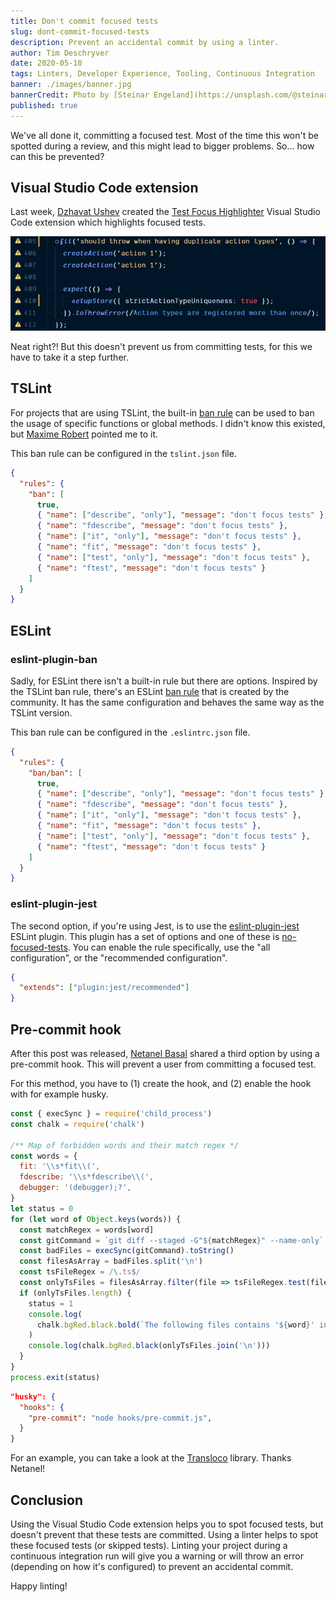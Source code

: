 ```yaml
---
title: Don't commit focused tests
slug: dont-commit-focused-tests
description: Prevent an accidental commit by using a linter.
author: Tim Deschryver
date: 2020-05-10
tags: Linters, Developer Experience, Tooling, Continuous Integration
banner: ./images/banner.jpg
bannerCredit: Photo by [Steinar Engeland](https://unsplash.com/@steinart) on [Unsplash](https://unsplash.com)
published: true
---
```


We've all done it, committing a focused test. Most of the time this won't be spotted during a review, and this might lead to bigger problems. So... how can this be prevented?

## Visual Studio Code extension

Last week, [Dzhavat Ushev](https://twitter.com/dzhavatushev) created the [Test Focus Highlighter](https://marketplace.visualstudio.com/items?itemName=dzhavat.test-focus-highlighter) Visual Studio Code extension which highlights focused tests.

![Warnings are shown for focused tests](./images/test-highlighter.jpg)

Neat right?! But this doesn't prevent us from committing tests, for this we have to take it a step further.

## TSLint

For projects that are using TSLint, the built-in [ban rule](https://palantir.github.io/tslint/rules/ban/) can be used to ban the usage of specific functions or global methods. I didn't know this existed, but [Maxime Robert](https://twitter.com/maxime1992) pointed me to it.

This ban rule can be configured in the `tslint.json` file.

```json:tslint.json
{
  "rules": {
    "ban": [
      true,
      { "name": ["describe", "only"], "message": "don't focus tests" },
      { "name": "fdescribe", "message": "don't focus tests" },
      { "name": ["it", "only"], "message": "don't focus tests" },
      { "name": "fit", "message": "don't focus tests" },
      { "name": ["test", "only"], "message": "don't focus tests" },
      { "name": "ftest", "message": "don't focus tests" }
    ]
  }
}
```

## ESLint

### eslint-plugin-ban

Sadly, for ESLint there isn't a built-in rule but there are options. Inspired by the TSLint ban rule, there's an ESLint [ban rule](https://www.npmjs.com/package/eslint-plugin-ban) that is created by the community. It has the same configuration and behaves the same way as the TSLint version.

This ban rule can be configured in the `.eslintrc.json` file.

```json:.eslintrc.json
{
  "rules": {
    "ban/ban": [
      true,
      { "name": ["describe", "only"], "message": "don't focus tests" },
      { "name": "fdescribe", "message": "don't focus tests" },
      { "name": ["it", "only"], "message": "don't focus tests" },
      { "name": "fit", "message": "don't focus tests" },
      { "name": ["test", "only"], "message": "don't focus tests" },
      { "name": "ftest", "message": "don't focus tests" }
    ]
  }
}
```

### eslint-plugin-jest

The second option, if you're using Jest, is to use the [eslint-plugin-jest](https://www.npmjs.com/package/eslint-plugin-jest) ESLint plugin. This plugin has a set of options and one of these is [no-focused-tests](https://github.com/jest-community/eslint-plugin-jest/blob/HEAD/docs/rules/no-focused-tests.md). You can enable the rule specifically, use the "all configuration", or the "recommended configuration".

```json:.eslintrc.json
{
  "extends": ["plugin:jest/recommended"]
}
```

## Pre-commit hook

After this post was released, [Netanel Basal](https://twitter.com/NetanelBasal) shared a third option by using a pre-commit hook.
This will prevent a user from committing a focused test.

For this method, you have to (1) create the hook, and (2) enable the hook with for example husky.

```js
const { execSync } = require('child_process')
const chalk = require('chalk')

/** Map of forbidden words and their match regex */
const words = {
  fit: '\\s*fit\\(',
  fdescribe: '\\s*fdescribe\\(',
  debugger: '(debugger);?',
}
let status = 0
for (let word of Object.keys(words)) {
  const matchRegex = words[word]
  const gitCommand = `git diff --staged -G"${matchRegex}" --name-only`
  const badFiles = execSync(gitCommand).toString()
  const filesAsArray = badFiles.split('\n')
  const tsFileRegex = /\.ts$/
  const onlyTsFiles = filesAsArray.filter(file => tsFileRegex.test(file.trim()))
  if (onlyTsFiles.length) {
    status = 1
    console.log(
      chalk.bgRed.black.bold(`The following files contains '${word}' in them:`),
    )
    console.log(chalk.bgRed.black(onlyTsFiles.join('\n')))
  }
}
process.exit(status)
```

```json
"husky": {
  "hooks": {
    "pre-commit": "node hooks/pre-commit.js",
  }
}
```

For an example, you can take a look at the [Transloco](https://github.com/ngneat/transloco) library.
Thanks Netanel!

## Conclusion

Using the Visual Studio Code extension helps you to spot focused tests, but doesn't prevent that these tests are committed. Using a linter helps to spot these focused tests (or skipped tests).
Linting your project during a continuous integration run will give you a warning or will throw an error (depending on how it's configured) to prevent an accidental commit.

Happy linting!

